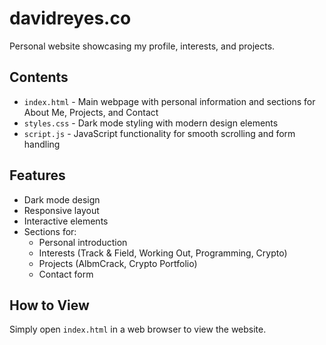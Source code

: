 # davidreyes.co

Personal website showcasing my profile, interests, and projects.

## Contents

- `index.html` - Main webpage with personal information and sections for About Me, Projects, and Contact
- `styles.css` - Dark mode styling with modern design elements
- `script.js` - JavaScript functionality for smooth scrolling and form handling

## Features

- Dark mode design
- Responsive layout
- Interactive elements
- Sections for:
  - Personal introduction
  - Interests (Track & Field, Working Out, Programming, Crypto)
  - Projects (AlbmCrack, Crypto Portfolio)
  - Contact form

## How to View

Simply open `index.html` in a web browser to view the website.
